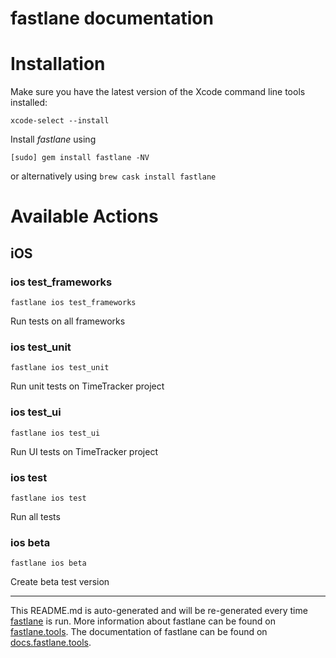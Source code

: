 fastlane documentation
================
# Installation

Make sure you have the latest version of the Xcode command line tools installed:

```
xcode-select --install
```

Install _fastlane_ using
```
[sudo] gem install fastlane -NV
```
or alternatively using `brew cask install fastlane`

# Available Actions
## iOS
### ios test_frameworks
```
fastlane ios test_frameworks
```
Run tests on all frameworks
### ios test_unit
```
fastlane ios test_unit
```
Run unit tests on TimeTracker project
### ios test_ui
```
fastlane ios test_ui
```
Run UI tests on TimeTracker project
### ios test
```
fastlane ios test
```
Run all tests
### ios beta
```
fastlane ios beta
```
Create beta test version

----

This README.md is auto-generated and will be re-generated every time [fastlane](https://fastlane.tools) is run.
More information about fastlane can be found on [fastlane.tools](https://fastlane.tools).
The documentation of fastlane can be found on [docs.fastlane.tools](https://docs.fastlane.tools).
